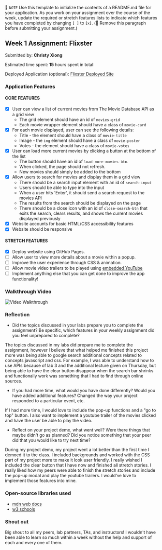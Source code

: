 📝 `NOTE` Use this template to initialize the contents of a README.md file for your application. As you work on your assignment over the course of the week, update the required or stretch features lists to indicate which features you have completed by changing `[ ]` to `[x]`. (🚫 Remove this paragraph before submitting your assignment.)

## Week 1 Assignment: Flixster

Submitted by: **Christy Xiong**

Estimated time spent: **15** hours spent in total

Deployed Application (optional): [Flixster Deployed Site](https://chcx97.github.io/flixster_starter/)

### Application Features

#### CORE FEATURES

- [x] User can view a list of current movies from The Movie Database API as a grid view
  - The grid element should have an id of `movies-grid`
  - Each movie wrapper element should have a class of `movie-card`
- [x] For each movie displayed, user can see the following details:
  - Title - the element should have a class of `movie-title`
  - Image - the `img` element should have a class of `movie-poster`
  - Votes - the element should have a class of `movie-votes`
- [x] User can load more current movies by clicking a button at the bottom of the list
  - The button should have an id of `load-more-movies-btn`.
  - When clicked, the page should not refresh.
  - New movies should simply be added to the bottom
- [x] Allow users to search for movies and display them in a grid view
  - There should be a search input element with an id of `search-input`
  - Users should be able to type into the input
  - When a user hits 'Enter', it should send a search request to the movies API
  - The results from the search should be displayed on the page
  - There should be a close icon with an id of `close-search-btn` that exits the search, clears results, and shows the current movies displayed previously
- [x] Website accounts for basic HTML/CSS accessibility features
- [x] Website should be responsive

#### STRETCH FEATURES

- [x] Deploy website using GitHub Pages. 
- [ ] Allow user to view more details about a movie within a popup.
- [ ] Improve the user experience through CSS & animation.
- [ ] Allow movie video trailers to be played using [embedded YouTube](https://support.google.com/youtube/answer/171780?hl=en)
- [ ] Implement anything else that you can get done to improve the app functionality!

### Walkthrough Video

<img src='walkthrough.gif' title='Video Walkthrough' width='' alt='Video Walkthrough' />

### Reflection

* Did the topics discussed in your labs prepare you to complete the assignment? Be specific, which features in your weekly assignment did you feel unprepared to complete?

The topics discussed in my labs did prepare me to complete the assignment, however I believe that what helped me finished this project more was being able to google search additional concepts related to concepts javascript and css. For example, I was able to understand how to use APIs because of lab 3 and the additional lecture given on Thursday, but being able to have the clear button disappear when the search bar shrinks and functionally work was something that I had to find through online sources.

* If you had more time, what would you have done differently? Would you have added additional features? Changed the way your project responded to a particular event, etc.
 
 If I had more time, I would love to include the pop-up functions and a "go to top" button. I also want to implement a youtube trailer of the movies clicked and have the user be able to play the video.

* Reflect on your project demo, what went well? Were there things that maybe didn't go as planned? Did you notice something that your peer did that you would like to try next time?

During my project demo, my project went a lot better than the first time I demoed it to the class. I included backgrounds and worked with the CSS part of my project more to make it look user friendly. I really wished I included the clear button that I have now and finished all stretch stories. I really liked how my peers were able to finish the stretch stories and include the pop-up modal and play the youtube trailers. I would've love to implement those features into mine.

### Open-source libraries used

- [mdn web docs](https://developer.mozilla.org/en-US/docs/Web/JavaScript)
- [w3 schools](https://www.w3schools.com/js/)

### Shout out

Big shout to all my peers, lab partners, TAs, and instructors! I wouldn't have been able to learn so much within a week without the help and support of each and every one of them. 
